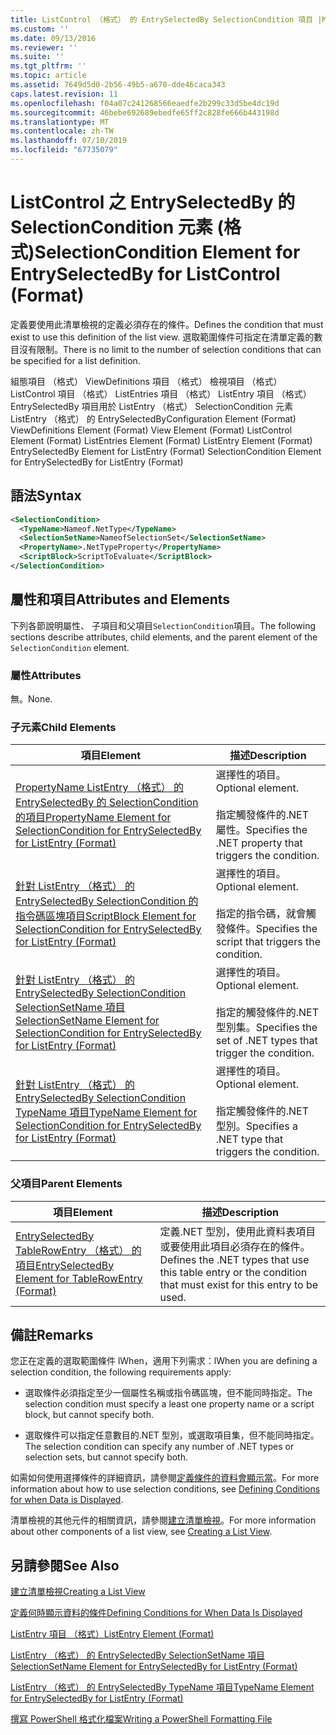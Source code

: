 ```yaml
---
title: ListControl （格式） 的 EntrySelectedBy SelectionCondition 項目 |Microsoft Docs
ms.custom: ''
ms.date: 09/13/2016
ms.reviewer: ''
ms.suite: ''
ms.tgt_pltfrm: ''
ms.topic: article
ms.assetid: 7649d5d0-2b56-49b5-a670-dde46caca343
caps.latest.revision: 11
ms.openlocfilehash: f04a07c241268566eaedfe2b299c33d5be4dc19d
ms.sourcegitcommit: 46bebe692689ebedfe65ff2c828fe666b443198d
ms.translationtype: MT
ms.contentlocale: zh-TW
ms.lasthandoff: 07/10/2019
ms.locfileid: "67735079"
---
```

# <a name="selectioncondition-element-for-entryselectedby-for-listcontrol-format"></a><span data-ttu-id="48e22-102">ListControl 之 EntrySelectedBy 的 SelectionCondition 元素 (格式)</span><span class="sxs-lookup"><span data-stu-id="48e22-102">SelectionCondition Element for EntrySelectedBy for ListControl (Format)</span></span>

<span data-ttu-id="48e22-103">定義要使用此清單檢視的定義必須存在的條件。</span><span class="sxs-lookup"><span data-stu-id="48e22-103">Defines the condition that must exist to use this definition of the list view.</span></span> <span data-ttu-id="48e22-104">選取範圍條件可指定在清單定義的數目沒有限制。</span><span class="sxs-lookup"><span data-stu-id="48e22-104">There is no limit to the number of selection conditions that can be specified for a list definition.</span></span>

<span data-ttu-id="48e22-105">組態項目 （格式） ViewDefinitions 項目 （格式） 檢視項目 （格式） ListControl 項目 （格式） ListEntries 項目 （格式） ListEntry 項目 （格式） EntrySelectedBy 項目用於 ListEntry （格式） SelectionCondition 元素ListEntry （格式） 的 EntrySelectedBy</span><span class="sxs-lookup"><span data-stu-id="48e22-105">Configuration Element (Format) ViewDefinitions Element (Format) View Element (Format) ListControl Element (Format) ListEntries Element (Format) ListEntry Element (Format) EntrySelectedBy Element for ListEntry (Format) SelectionCondition Element for EntrySelectedBy for ListEntry (Format)</span></span>

## <a name="syntax"></a><span data-ttu-id="48e22-106">語法</span><span class="sxs-lookup"><span data-stu-id="48e22-106">Syntax</span></span>

```xml
<SelectionCondition>
  <TypeName>Nameof.NetType</TypeName>
  <SelectionSetName>NameofSelectionSet</SelectionSetName>
  <PropertyName>.NetTypeProperty</PropertyName>
  <ScriptBlock>ScriptToEvaluate</ScriptBlock>
</SelectionCondition>
```

## <a name="attributes-and-elements"></a><span data-ttu-id="48e22-107">屬性和項目</span><span class="sxs-lookup"><span data-stu-id="48e22-107">Attributes and Elements</span></span>

<span data-ttu-id="48e22-108">下列各節說明屬性、 子項目和父項目`SelectionCondition`項目。</span><span class="sxs-lookup"><span data-stu-id="48e22-108">The following sections describe attributes, child elements, and the parent element of the `SelectionCondition` element.</span></span>

### <a name="attributes"></a><span data-ttu-id="48e22-109">屬性</span><span class="sxs-lookup"><span data-stu-id="48e22-109">Attributes</span></span>

<span data-ttu-id="48e22-110">無。</span><span class="sxs-lookup"><span data-stu-id="48e22-110">None.</span></span>

### <a name="child-elements"></a><span data-ttu-id="48e22-111">子元素</span><span class="sxs-lookup"><span data-stu-id="48e22-111">Child Elements</span></span>

|<span data-ttu-id="48e22-112">項目</span><span class="sxs-lookup"><span data-stu-id="48e22-112">Element</span></span>|<span data-ttu-id="48e22-113">描述</span><span class="sxs-lookup"><span data-stu-id="48e22-113">Description</span></span>|
|-------------|-----------------|
|[<span data-ttu-id="48e22-114">PropertyName ListEntry （格式） 的 EntrySelectedBy 的 SelectionCondition 的項目</span><span class="sxs-lookup"><span data-stu-id="48e22-114">PropertyName Element for SelectionCondition for EntrySelectedBy for ListEntry (Format)</span></span>](./propertyname-element-for-selectioncondition-for-entryselectedby-for-listcontrol-format.md)|<span data-ttu-id="48e22-115">選擇性的項目。</span><span class="sxs-lookup"><span data-stu-id="48e22-115">Optional element.</span></span><br /><br /> <span data-ttu-id="48e22-116">指定觸發條件的.NET 屬性。</span><span class="sxs-lookup"><span data-stu-id="48e22-116">Specifies the .NET property that triggers the condition.</span></span>|
|[<span data-ttu-id="48e22-117">針對 ListEntry （格式） 的 EntrySelectedBy SelectionCondition 的指令碼區塊項目</span><span class="sxs-lookup"><span data-stu-id="48e22-117">ScriptBlock Element for SelectionCondition for EntrySelectedBy for ListEntry (Format)</span></span>](./scriptblock-element-for-selectioncondition-for-entryselectedby-for-listcontrol-format.md)|<span data-ttu-id="48e22-118">選擇性的項目。</span><span class="sxs-lookup"><span data-stu-id="48e22-118">Optional element.</span></span><br /><br /> <span data-ttu-id="48e22-119">指定的指令碼，就會觸發條件。</span><span class="sxs-lookup"><span data-stu-id="48e22-119">Specifies the script that triggers the condition.</span></span>|
|[<span data-ttu-id="48e22-120">針對 ListEntry （格式） 的 EntrySelectedBy SelectionCondition SelectionSetName 項目</span><span class="sxs-lookup"><span data-stu-id="48e22-120">SelectionSetName Element for SelectionCondition for EntrySelectedBy for ListEntry (Format)</span></span>](./selectionsetname-element-for-selectioncondition-for-entryselectedby-for-listentry-format.md)|<span data-ttu-id="48e22-121">選擇性的項目。</span><span class="sxs-lookup"><span data-stu-id="48e22-121">Optional element.</span></span><br /><br /> <span data-ttu-id="48e22-122">指定的觸發條件的.NET 型別集。</span><span class="sxs-lookup"><span data-stu-id="48e22-122">Specifies the set of .NET types that trigger the condition.</span></span>|
|[<span data-ttu-id="48e22-123">針對 ListEntry （格式） 的 EntrySelectedBy SelectionCondition TypeName 項目</span><span class="sxs-lookup"><span data-stu-id="48e22-123">TypeName Element for SelectionCondition for EntrySelectedBy for ListEntry (Format)</span></span>](./typename-element-for-selectioncondition-for-entryselectedby-for-listcontrol-format.md)|<span data-ttu-id="48e22-124">選擇性的項目。</span><span class="sxs-lookup"><span data-stu-id="48e22-124">Optional element.</span></span><br /><br /> <span data-ttu-id="48e22-125">指定觸發條件的.NET 型別。</span><span class="sxs-lookup"><span data-stu-id="48e22-125">Specifies a .NET type that triggers the condition.</span></span>|

### <a name="parent-elements"></a><span data-ttu-id="48e22-126">父項目</span><span class="sxs-lookup"><span data-stu-id="48e22-126">Parent Elements</span></span>

|<span data-ttu-id="48e22-127">項目</span><span class="sxs-lookup"><span data-stu-id="48e22-127">Element</span></span>|<span data-ttu-id="48e22-128">描述</span><span class="sxs-lookup"><span data-stu-id="48e22-128">Description</span></span>|
|-------------|-----------------|
|[<span data-ttu-id="48e22-129">EntrySelectedBy TableRowEntry （格式） 的項目</span><span class="sxs-lookup"><span data-stu-id="48e22-129">EntrySelectedBy Element for TableRowEntry (Format)</span></span>](./entryselectedby-element-for-tablerowentry-for-tablecontrol-format.md)|<span data-ttu-id="48e22-130">定義.NET 型別，使用此資料表項目或要使用此項目必須存在的條件。</span><span class="sxs-lookup"><span data-stu-id="48e22-130">Defines the .NET types that use this table entry or the condition that must exist for this entry to be used.</span></span>|

## <a name="remarks"></a><span data-ttu-id="48e22-131">備註</span><span class="sxs-lookup"><span data-stu-id="48e22-131">Remarks</span></span>

<span data-ttu-id="48e22-132">您正在定義的選取範圍條件 lWhen，適用下列需求：</span><span class="sxs-lookup"><span data-stu-id="48e22-132">lWhen you are defining a selection condition, the following requirements apply:</span></span>

- <span data-ttu-id="48e22-133">選取條件必須指定至少一個屬性名稱或指令碼區塊，但不能同時指定。</span><span class="sxs-lookup"><span data-stu-id="48e22-133">The selection condition must specify a least one property name or a script block, but cannot specify both.</span></span>

- <span data-ttu-id="48e22-134">選取條件可以指定任意數目的.NET 型別，或選取項目集，但不能同時指定。</span><span class="sxs-lookup"><span data-stu-id="48e22-134">The selection condition can specify any number of .NET types or selection sets, but cannot specify both.</span></span>

<span data-ttu-id="48e22-135">如需如何使用選擇條件的詳細資訊，請參閱[定義條件的資料會顯示當](./defining-conditions-for-displaying-data.md)。</span><span class="sxs-lookup"><span data-stu-id="48e22-135">For more information about how to use selection conditions, see [Defining Conditions for when Data is Displayed](./defining-conditions-for-displaying-data.md).</span></span>

<span data-ttu-id="48e22-136">清單檢視的其他元件的相關資訊，請參閱[建立清單檢視](./creating-a-list-view.md)。</span><span class="sxs-lookup"><span data-stu-id="48e22-136">For more information about other components of a list view, see [Creating a List View](./creating-a-list-view.md).</span></span>

## <a name="see-also"></a><span data-ttu-id="48e22-137">另請參閱</span><span class="sxs-lookup"><span data-stu-id="48e22-137">See Also</span></span>

[<span data-ttu-id="48e22-138">建立清單檢視</span><span class="sxs-lookup"><span data-stu-id="48e22-138">Creating a List View</span></span>](./creating-a-list-view.md)

[<span data-ttu-id="48e22-139">定義何時顯示資料的條件</span><span class="sxs-lookup"><span data-stu-id="48e22-139">Defining Conditions for When Data Is Displayed</span></span>](./defining-conditions-for-displaying-data.md)

[<span data-ttu-id="48e22-140">ListEntry 項目 （格式）</span><span class="sxs-lookup"><span data-stu-id="48e22-140">ListEntry Element (Format)</span></span>](./listentry-element-for-listcontrol-format.md)

[<span data-ttu-id="48e22-141">ListEntry （格式） 的 EntrySelectedBy SelectionSetName 項目</span><span class="sxs-lookup"><span data-stu-id="48e22-141">SelectionSetName Element for EntrySelectedBy for ListEntry (Format)</span></span>](./selectionsetname-element-for-entryselectedby-for-listcontrol-format.md)

[<span data-ttu-id="48e22-142">ListEntry （格式） 的 EntrySelectedBy TypeName 項目</span><span class="sxs-lookup"><span data-stu-id="48e22-142">TypeName Element for EntrySelectedBy for ListEntry (Format)</span></span>](/powershell/developer/format/typename-element-for-entryselectedby-for-listcontrol-format)

[<span data-ttu-id="48e22-143">撰寫 PowerShell 格式化檔案</span><span class="sxs-lookup"><span data-stu-id="48e22-143">Writing a PowerShell Formatting File</span></span>](./writing-a-powershell-formatting-file.md)
